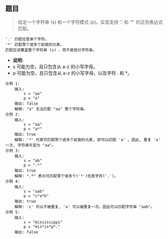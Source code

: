 ## 题目
> 给定一个字符串 (s) 和一个字符模式 (p)。实现支持 '.' 和 '*' 的正则表达式匹配。
```
'.' 匹配任意单个字符。
'*' 匹配零个或多个前面的元素。
匹配应该覆盖整个字符串 (s) ，而不是部分字符串。
```
- **说明:**
- s 可能为空，且只包含从 a-z 的小写字母。
- p 可能为空，且只包含从 a-z 的小写字母，以及字符 . 和 *。
```
示例 1:
    输入:
        s = "aa"
        p = "a"
    输出: false
    解释: "a" 无法匹配 "aa" 整个字符串。
示例 2:
    输入:
        s = "aa"
        p = "a*"
    输出: true
    解释: '*' 代表可匹配零个或多个前面的元素, 即可以匹配 'a' 。因此, 重复 'a' 一次, 字符串可变为 "aa"。
示例 3:
    输入:
        s = "ab"
        p = ".*"
    输出: true
    解释: ".*" 表示可匹配零个或多个('*')任意字符('.')。
示例 4:
    输入:
        s = "aab"
        p = "c*a*b"
    输出: true
    解释: 'c' 可以不被重复, 'a' 可以被重复一次。因此可以匹配字符串 "aab"。
示例 5:
    输入:
        s = "mississippi"
        p = "mis*is*p*."
    输出: false
```